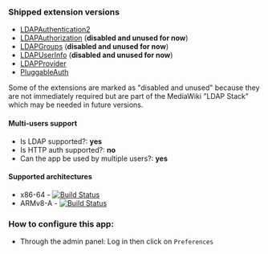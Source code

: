 ### Shipped extension versions

  * [LDAPAuthentication2](https://www.mediawiki.org/wiki/Extension:LDAPAuthentication2)
  * [LDAPAuthorization](https://www.mediawiki.org/wiki/Extension:LDAPAuthorization) (**disabled and unused for now**)
  * [LDAPGroups](https://www.mediawiki.org/wiki/Extension:LDAPGroups) (**disabled and unused for now**)
  * [LDAPUserInfo](https://www.mediawiki.org/wiki/Extension:LDAPUserInfo) (**disabled and unused for now**)
  * [LDAPProvider](https://www.mediawiki.org/wiki/Extension:LDAPProvider)
  * [PluggableAuth](https://www.mediawiki.org/wiki/Extension:PluggableAuth)

Some of the extensions are marked as "disabled and unused" because they are not immediately required but are part of the MediaWiki "LDAP Stack" which may be needed in future versions.

#### Multi-users support

 * Is LDAP supported?: **yes**
 * Is HTTP auth supported?: **no**
 * Can the app be used by multiple users?: **yes**

#### Supported architectures

 * x86-64 - [![Build Status](https://ci-apps.yunohost.org/ci/logs/mediawiki.svg)](https://ci-apps.yunohost.org/ci/apps/mediawiki/)
 * ARMv8-A - [![Build Status](https://ci-apps-arm.yunohost.org/ci/logs/mediawiki.svg)](https://ci-apps-arm.yunohost.org/ci/apps/mediawiki/)

### How to configure this app:

 * Through the admin panel: Log in then click on `Preferences`
